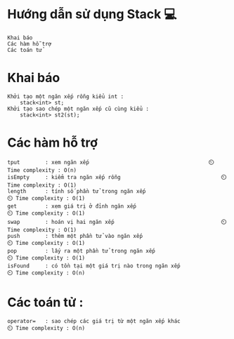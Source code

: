 # Hướng dẫn sử dụng Stack 💻
	Khai báo
	Các hàm hỗ trợ
	Các toán tử

# Khai báo 
	Khởi tạo một ngăn xếp rỗng kiểu int :
		stack<int> st;
	Khởi tạo sao chép một ngăn xếp cũ cùng kiểu :
		stack<int> st2(st);
		
# Các hàm hỗ trợ
	tput 		: xem ngăn xếp										⏲️ Time complexity : O(n)
	isEmpty 	: kiểm tra ngăn xếp rỗng								⏲️ Time complexity : O(1)
	length 		: tính số phần tử trong ngăn xếp							⏲️ Time complexity : O(1)
	get 		: xem giá trị ở đỉnh ngăn xếp								⏲️ Time complexity : O(1)
	swap 		: hoán vị hai ngăn xếp									⏲️ Time complexity : O(1)
	push 		: thêm một phần tử vào ngăn xếp								⏲️ Time complexity : O(1)
	pop 		: lấy ra một phần tử trong ngăn xếp							⏲️ Time complexity : O(1)
	isFound	 	: có tồn tại một giá trị nào trong ngăn xếp						⏲️ Time complexity : O(n)
	
# Các toán tử :
	operator= 	: sao chép các giá trị từ một ngăn xếp khác						⏲️ Time complexity : O(n)
